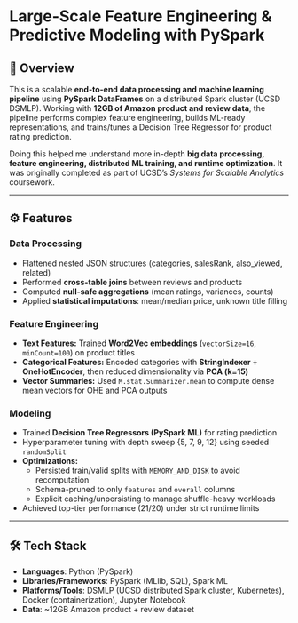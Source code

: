 # Large-Scale Feature Engineering & Predictive Modeling with PySpark  

## 📌 Overview  
This is a scalable **end-to-end data processing and machine learning pipeline** using **PySpark DataFrames** on a distributed Spark cluster (UCSD DSMLP). Working with **12GB of Amazon product and review data**, the pipeline performs complex feature engineering, builds ML-ready representations, and trains/tunes a Decision Tree Regressor for product rating prediction.  

Doing this helped me understand more in-depth **big data processing, feature engineering, distributed ML training, and runtime optimization**. It was originally completed as part of UCSD’s *Systems for Scalable Analytics* coursework. 

---

## ⚙️ Features  

### Data Processing  
- Flattened nested JSON structures (categories, salesRank, also_viewed, related)  
- Performed **cross-table joins** between reviews and products  
- Computed **null-safe aggregations** (mean ratings, variances, counts)  
- Applied **statistical imputations**: mean/median price, unknown title filling  

### Feature Engineering  
- **Text Features:** Trained **Word2Vec embeddings** (`vectorSize=16`, `minCount=100`) on product titles  
- **Categorical Features:** Encoded categories with **StringIndexer + OneHotEncoder**, then reduced dimensionality via **PCA (k=15)**  
- **Vector Summaries:** Used `M.stat.Summarizer.mean` to compute dense mean vectors for OHE and PCA outputs  

### Modeling  
- Trained **Decision Tree Regressors (PySpark ML)** for rating prediction  
- Hyperparameter tuning with depth sweep {5, 7, 9, 12} using seeded `randomSplit`  
- **Optimizations:**  
  - Persisted train/valid splits with `MEMORY_AND_DISK` to avoid recomputation  
  - Schema-pruned to only `features` and `overall` columns  
  - Explicit caching/unpersisting to manage shuffle-heavy workloads  
- Achieved top-tier performance (21/20) under strict runtime limits  

---

## 🛠️ Tech Stack  
- **Languages**: Python (PySpark)  
- **Libraries/Frameworks**: PySpark (MLlib, SQL), Spark ML  
- **Platforms/Tools**: DSMLP (UCSD distributed Spark cluster, Kubernetes), Docker (containerization), Jupyter Notebook  
- **Data**: ~12GB Amazon product + review dataset  
